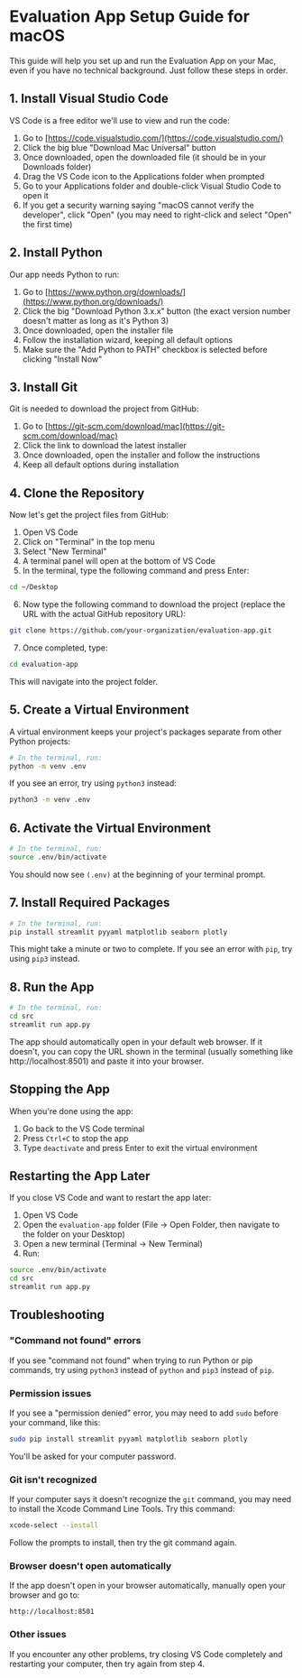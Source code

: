 # Evaluation App Setup Guide for macOS

This guide will help you set up and run the Evaluation App on your Mac, even if you have no technical background. Just follow these steps in order.

## 1. Install Visual Studio Code

VS Code is a free editor we'll use to view and run the code:

1. Go to [https://code.visualstudio.com/](https://code.visualstudio.com/)
2. Click the big blue "Download Mac Universal" button
3. Once downloaded, open the downloaded file (it should be in your Downloads folder)
4. Drag the VS Code icon to the Applications folder when prompted
5. Go to your Applications folder and double-click Visual Studio Code to open it
6. If you get a security warning saying "macOS cannot verify the developer", click "Open" (you may need to right-click and select "Open" the first time)

## 2. Install Python

Our app needs Python to run:

1. Go to [https://www.python.org/downloads/](https://www.python.org/downloads/)
2. Click the big "Download Python 3.x.x" button (the exact version number doesn't matter as long as it's Python 3)
3. Once downloaded, open the installer file
4. Follow the installation wizard, keeping all default options
5. Make sure the "Add Python to PATH" checkbox is selected before clicking "Install Now"

## 3. Install Git

Git is needed to download the project from GitHub:

1. Go to [https://git-scm.com/download/mac](https://git-scm.com/download/mac)
2. Click the link to download the latest installer
3. Once downloaded, open the installer and follow the instructions
4. Keep all default options during installation

## 4. Clone the Repository

Now let's get the project files from GitHub:

1. Open VS Code
2. Click on "Terminal" in the top menu
3. Select "New Terminal"
4. A terminal panel will open at the bottom of VS Code
5. In the terminal, type the following command and press Enter:

```bash
cd ~/Desktop
```

6. Now type the following command to download the project (replace the URL with the actual GitHub repository URL):

```bash
git clone https://github.com/your-organization/evaluation-app.git
```

7. Once completed, type:

```bash
cd evaluation-app
```

This will navigate into the project folder.

## 5. Create a Virtual Environment

A virtual environment keeps your project's packages separate from other Python projects:

```bash
# In the terminal, run:
python -m venv .env
```

If you see an error, try using `python3` instead:

```bash
python3 -m venv .env
```

## 6. Activate the Virtual Environment

```bash
# In the terminal, run:
source .env/bin/activate
```

You should now see `(.env)` at the beginning of your terminal prompt.

## 7. Install Required Packages

```bash
# In the terminal, run:
pip install streamlit pyyaml matplotlib seaborn plotly
```

This might take a minute or two to complete. If you see an error with `pip`, try using `pip3` instead.

## 8. Run the App

```bash
# In the terminal, run:
cd src
streamlit run app.py
```

The app should automatically open in your default web browser. If it doesn't, you can copy the URL shown in the terminal (usually something like http://localhost:8501) and paste it into your browser.

## Stopping the App

When you're done using the app:

1. Go back to the VS Code terminal
2. Press `Ctrl+C` to stop the app
3. Type `deactivate` and press Enter to exit the virtual environment

## Restarting the App Later

If you close VS Code and want to restart the app later:

1. Open VS Code
2. Open the `evaluation-app` folder (File → Open Folder, then navigate to the folder on your Desktop)
3. Open a new terminal (Terminal → New Terminal)
4. Run:
```bash
source .env/bin/activate
cd src
streamlit run app.py
```

## Troubleshooting

### "Command not found" errors
If you see "command not found" when trying to run Python or pip commands, try using `python3` instead of `python` and `pip3` instead of `pip`.

### Permission issues
If you see a "permission denied" error, you may need to add `sudo` before your command, like this:
```bash
sudo pip install streamlit pyyaml matplotlib seaborn plotly
```
You'll be asked for your computer password.

### Git isn't recognized
If your computer says it doesn't recognize the `git` command, you may need to install the Xcode Command Line Tools. Try this command:
```bash
xcode-select --install
```
Follow the prompts to install, then try the git command again.

### Browser doesn't open automatically
If the app doesn't open in your browser automatically, manually open your browser and go to:
```
http://localhost:8501
```

### Other issues
If you encounter any other problems, try closing VS Code completely and restarting your computer, then try again from step 4.